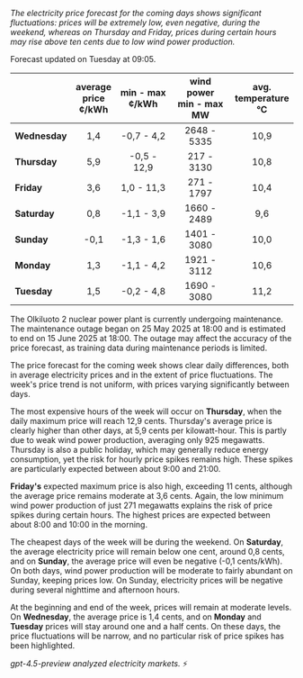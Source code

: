 *The electricity price forecast for the coming days shows significant fluctuations: prices will be extremely low, even negative, during the weekend, whereas on Thursday and Friday, prices during certain hours may rise above ten cents due to low wind power production.*

Forecast updated on Tuesday at 09:05.

|              | average<br>price<br>¢/kWh | min - max<br>¢/kWh | wind power<br>min - max<br>MW | avg.<br>temperature<br>°C |
|:-------------|:-------------------------:|:------------------:|:-----------------------------:|:-------------------------:|
| **Wednesday** |           1,4             |    -0,7 - 4,2      |        2648 - 5335            |            10,9           |
| **Thursday**  |           5,9             |    -0,5 - 12,9     |         217 - 3130            |            10,8           |
| **Friday**    |           3,6             |     1,0 - 11,3     |         271 - 1797            |            10,4           |
| **Saturday**  |           0,8             |    -1,1 - 3,9      |        1660 - 2489            |             9,6           |
| **Sunday**    |          -0,1             |    -1,3 - 1,6      |        1401 - 3080            |            10,0           |
| **Monday**    |           1,3             |    -1,1 - 4,2      |        1921 - 3112            |            10,6           |
| **Tuesday**   |           1,5             |    -0,2 - 4,8      |        1690 - 3080            |            11,2           |

The Olkiluoto 2 nuclear power plant is currently undergoing maintenance. The maintenance outage began on 25 May 2025 at 18:00 and is estimated to end on 15 June 2025 at 18:00. The outage may affect the accuracy of the price forecast, as training data during maintenance periods is limited.

The price forecast for the coming week shows clear daily differences, both in average electricity prices and in the extent of price fluctuations. The week's price trend is not uniform, with prices varying significantly between days.

The most expensive hours of the week will occur on **Thursday**, when the daily maximum price will reach 12,9 cents. Thursday's average price is clearly higher than other days, at 5,9 cents per kilowatt-hour. This is partly due to weak wind power production, averaging only 925 megawatts. Thursday is also a public holiday, which may generally reduce energy consumption, yet the risk for hourly price spikes remains high. These spikes are particularly expected between about 9:00 and 21:00.

**Friday's** expected maximum price is also high, exceeding 11 cents, although the average price remains moderate at 3,6 cents. Again, the low minimum wind power production of just 271 megawatts explains the risk of price spikes during certain hours. The highest prices are expected between about 8:00 and 10:00 in the morning.

The cheapest days of the week will be during the weekend. On **Saturday**, the average electricity price will remain below one cent, around 0,8 cents, and on **Sunday**, the average price will even be negative (-0,1 cents/kWh). On both days, wind power production will be moderate to fairly abundant on Sunday, keeping prices low. On Sunday, electricity prices will be negative during several nighttime and afternoon hours.

At the beginning and end of the week, prices will remain at moderate levels. On **Wednesday**, the average price is 1,4 cents, and on **Monday** and **Tuesday** prices will stay around one and a half cents. On these days, the price fluctuations will be narrow, and no particular risk of price spikes has been highlighted.

*gpt-4.5-preview analyzed electricity markets.* ⚡

